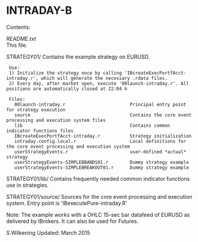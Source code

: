 INTRADAY-B
===========


Contents:


README.txt  
     This file.


STRATEGY01/
     Contains the example strategy on EURUSD.
     
     Use:
     1) Initialize the strategy once by calling 'IBcreateExecPortfAcct-intraday.r', which will generate the necessary .rdata files.
     2) Every day, after market open, execute '00launch-intraday.r'. All positions are automatically closed at 22:04 h
     
     Files:
       00launch-intraday.r                        Principal entry point for strategy execution
       source                                     Contains the core event processing and execution system files
       lib                                        Contains common indicator functions files       
       IBcreateExecPortfAcct-intraday.r           Strategy initialization 
       intraday.config.local.r                    Local definitions for the core event processing and execution system
       userStrategyEvents.r                       user-defined *actual* strategy       
       userStrategyEvents-SIMPLEBBANDS01.r        Dummy strategy example 
       userStrategyEvents-SIMPLEBREAKOUT01.r      Dummy strategy example
       

STRATEGY01/lib/ 
     Contains frequently needed common indicator functions use in strategies.


STRATEGY01/source/
     Sources for the core event processing and execution system. Entry point is 'IBexecutePure-intraday.R'


Note: The example works with a OHLC 15-sec bar datafeed of EURUSD as delivered by IBrokers. It can also be used
for Futures.

S.Wilkening
Updated: March 2015

